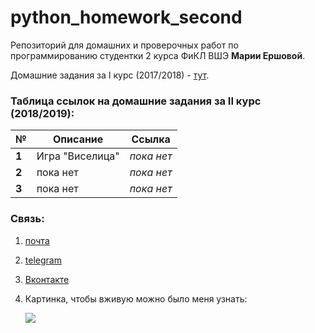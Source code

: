 # python_homework_second
Репозиторий для домашних и проверочных работ по программированию студентки 2 курса ФиКЛ ВШЭ **Марии Ершовой**.

Домашние задания за I курс (2017/2018) - [тут](https://github.com/ershovamary/Python_homework).
### Таблица ссылок на домашние задания за II курс (2018/2019):
№|Описание|Ссылка
---|---|---
**1**|Игра "Виселица"|*пока нет*
**2**|пока нет|*пока нет*
**3**|пока нет|*пока нет*
### Связь:
1. [почта](ershovamary@gmail.com)
2. [telegram](https://t.me/ershovamary)
3. [Вконтакте](http://vk.com/ershovamary)
4. Картинка, чтобы вживую можно было меня узнать:
    
    ![](http://www.coruudesign.com/files/content_images/f1706d34b2655b32f0539ce8323cc70d.png)
